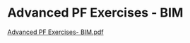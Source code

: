 # Advanced PF Exercises - BIM

[Advanced PF Exercises- BIM.pdf](Advanced%20PF%20Exercises%20-%20BIM%204e184fd02ab844ea8c8215ccebf85c37/Advanced_PF_Exercises-_BIM.pdf)